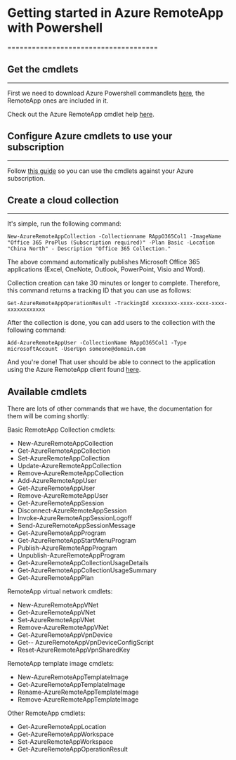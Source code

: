 <properties
   pageTitle="Getting started in Azure RemoteApp with Powershell | Windows Azure"
   description="Learn how to get started in Azure RemoteApp with Powershell"
   services="remoteapp"
   documentationCenter=""
   authors="guscatalano"
   manager="mbaldwin"
   editor=""/>

<tags
	ms.service="remoteapp"
	ms.date="12/05/2015"
	wacn.date=""/>



# Getting started in Azure RemoteApp with Powershell
=====================================


## Get the cmdlets
-------------
First we need to download Azure Powershell commandlets [here](http://go.microsoft.com/?linkid=9811175), the RemoteApp ones are included in it.

Check out the Azure RemoteApp cmdlet help [here](https://msdn.microsoft.com/zh-cn/library/mt428031.aspx).

## Configure Azure cmdlets to use your subscription
------------------
Follow [this guide](/documentation/articles/powershell-install-configure) so you can use the cmdlets against your Azure subscription.

## Create a cloud collection
--------------------
It's simple, run the following command:

    New-AzureRemoteAppCollection -Collectionname RAppO365Col1 -ImageName "Office 365 ProPlus (Subscription required)" -Plan Basic -Location "China North" - Description "Office 365 Collection."

The above command automatically publishes Microsoft Office 365 applications (Excel, OneNote, Outlook, PowerPoint, Visio and Word).

Collection creation can take 30 minutes or longer to complete. Therefore, this command returns a tracking ID that you can use as follows:


    Get-AzureRemoteAppOperationResult -TrackingId xxxxxxxx-xxxx-xxxx-xxxx-xxxxxxxxxxxx

After the collection is done, you can add users to the collection with the following command:

    Add-AzureRemoteAppUser -CollectionName RAppO365Col1 -Type microsoftAccount -UserUpn someone@domain.com

And you're done! That user should be able to connect to the application using the Azure RemoteApp client found [here](https://www.remoteapp.windowsazure.cn/).

## Available cmdlets
There are lots of other commands that we have, the documentation for them will be coming shortly:

Basic RemoteApp Collection  cmdlets:

- New-AzureRemoteAppCollection
- Get-AzureRemoteAppCollection
- Set-AzureRemoteAppCollection
- Update-AzureRemoteAppCollection
- Remove-AzureRemoteAppCollection
- Add-AzureRemoteAppUser
- Get-AzureRemoteAppUser
- Remove-AzureRemoteAppUser
- Get-AzureRemoteAppSession
- Disconnect-AzureRemoteAppSession
- Invoke-AzureRemoteAppSessionLogoff
- Send-AzureRemoteAppSessionMessage
- Get-AzureRemoteAppProgram
- Get-AzureRemoteAppStartMenuProgram
- Publish-AzureRemoteAppProgram
- Unpublish-AzureRemoteAppProgram
- Get-AzureRemoteAppCollectionUsageDetails
- Get-AzureRemoteAppCollectionUsageSummary
- Get-AzureRemoteAppPlan

RemoteApp virtual network cmdlets:

- New-AzureRemoteAppVNet
- Get-AzureRemoteAppVNet
- Set-AzureRemoteAppVNet
- Remove-AzureRemoteAppVNet
- Get-AzureRemoteAppVpnDevice
- Get-- AzureRemoteAppVpnDeviceConfigScript
- Reset-AzureRemoteAppVpnSharedKey

RemoteApp template image cmdlets:

- New-AzureRemoteAppTemplateImage
- Get-AzureRemoteAppTemplateImage
- Rename-AzureRemoteAppTemplateImage
- Remove-AzureRemoteAppTemplateImage

Other RemoteApp cmdlets:

- Get-AzureRemoteAppLocation
- Get-AzureRemoteAppWorkspace
- Set-AzureRemoteAppWorkspace
- Get-AzureRemoteAppOperationResult
